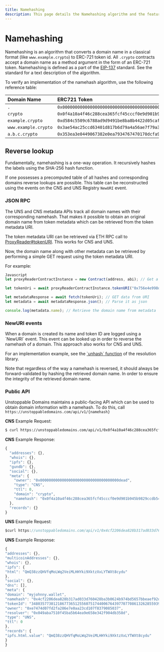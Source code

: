 ```yaml
---
title: Namehashing
description: This page details the Namehashing algorithm and the features of the ERC-721 token standard.
---
```


# Namehashing

Namehashing is an algorithm that converts a domain name in a classical format \(like `www.example.crypto`\) to ERC-721 token id. All `.crypto` contracts accept a domain name as a method argument in the form of an ERC-721 token. Namehashing is defined as a part of the [EIP-137](https://github.com/ethereum/EIPs/blob/master/EIPS/eip-137.md#namehash-algorithm) standard. See the standard for a text description of the algorithm.

To verify an implementation of the namehash algorithm, use the following reference table:

| Domain Name | ERC721 Token |
| :--- | :--- |
| `.` | `0x0000000000000000000000000000000000000000000000000000000000000000` |
| `crypto` | `0x0f4a10a4f46c288cea365fcf45cccf0e9d901b945b9829ccdb54c10dc3cb7a6f` |
| `example.crypto` | `0xd584c5509c6788ad9d9491be8ba8b4422d05caf62674a98fbf8a9988eeadfb7e` |
| `www.example.crypto` | `0x3ae54ac25ccd63401d817b6d79a4a56ae7f79a332fe77a98fa0c9d10adf9b2a1` |
| `a.b.c.crypto` | `0x353ea3e0449067382e0ea7934767470170dcfa9c49b1be0fe708adc4b1f9cf13` |

## Reverse lookup

Fundamentally, namehashing is a one-way operation. It recursively hashes the labels using the SHA-256 hash function.

If one possesses a precomputed table of all hashes and corresponding domains reverse lookups are possible. This table can be reconstructed using the events on the CNS and UNS Registry `NewURI` event.

### JSON RPC

The UNS and CNS metadata APIs track all domain names with their corresponding namehash. That makes it possible to obtain an original domain name from token metadata which can be retrieved from the token metadata URI.

The token metadata URI can be retrieved via ETH RPC call to [ProxyReader\#tokenURI](https://github.com/unstoppabledomains/uns/blob/1ee37ef421bb9539b7254b9b0add5215c94282ec/contracts/ProxyReader.sol#L38). This works for CNS and UNS.

Now, the domain name along with other metadata can be retrieved by performing a simple GET request using the token metadata URI.

For example:

```javascript
Javascript
let proxyReaderContractInstance = new Contract(address, abi); // Get a proxy reader contract instance using web3 or ethers

let tokenUri = await proxyReaderContractInstance.tokenURI("0x756e4e998dbffd803c21d23b06cd855cdc7a4b57706c95964a37e24b47c10fc9"); // call the tokenURI method

let metadataResponse = await fetch(tokenUri); // GET data from URI
let metadata = await metadataResponse.json(); // Parse it as json

console.log(metadata.name); // Retrieve the domain name from metadata
```

### NewURI events

When a domain is created its name and token ID are logged using a \`NewURI\` event. This event can be looked up in order to reverse the namehash of a domain. This approach also works for CNS and UNS.

For an implementation example, see the [\`unhash\` function](https://github.com/unstoppabledomains/resolution/blob/221170af1ece1d97c02c86d6d1645d4c5761005e/src/Resolution.ts#L613) of the resolution library.

Note that regardless of the way a namehash is reversed, it should always be forward-validated by hashing the retrieved domain name. In order to ensure the integrity of the retrieved domain name.

### Public API

Unstoppable Domains maintains a public-facing API which can be used to obtain domain information with a namehash. To do this, call `https://unstoppabledomains.com/api/v1/{namehash}`

**CNS** Example Request:

```bash
$ curl https://unstoppabledomains.com/api/v1/0x0f4a10a4f46c288cea365fcf45cccf0e9d901b945b9829ccdb54c10dc3cb7a6f
```

**CNS** Example Response:

```javascript
{
  "addresses": {},
  "whois": {},
  "ipfs": {},
  "gundb": {},
  "social": {},
  "meta": {
    "owner": "0x000000000000000000000000000000000000dead",
    "type": "CNS",
    "ttl": 0,
    "domain": "crypto",
    "namehash": "0x0f4a10a4f46c288cea365fcf45cccf0e9d901b945b9829ccdb54c10dc3cb7a6f"
  },
  "records": {}
}
```

**UNS** Example Request:

```javascript
$curl https://unstoppabledomains.com/api/v1/0x4cf2206dea828b317ad033d760428ba3b0624b974bd5657bbeaef92d624e7b85
```

**UNS** Example Response:

```javascript
{
"addresses": {},
"multicoinAddresses": {},
"whois": {},
"ipfs": {
"html": "QmQ38zzQHVfqMoLWq2VeiMLHHYki9XktzXxLYTWXt8cydu"
},
"social": {},
"dns": [],
"meta": {
"domain": "myjohnny.wallet",
"namehash": "0x4cf2206dea828b317ad033d760428ba3b0624b974bd5657bbeaef92d624e7b85",
"tokenId": "34803577301218677365125560751744006764397707708613262855939915661234351799173",
"owner": "0xe7474d07fd2fa286e7e0aa23cd107f8379085037",
"resolver": "0x049aba7510f45ba5b64ea9e658e342f904db358d",
"type": "UNS",
"ttl": 0
},
"records": {
"ipfs.html.value": "QmQ38zzQHVfqMoLWq2VeiMLHHYki9XktzXxLYTWXt8cydu"
}
}
```
